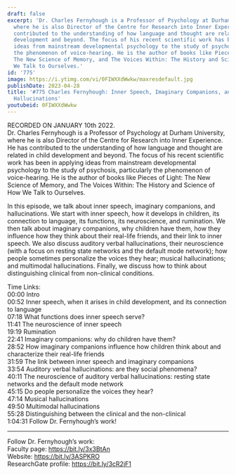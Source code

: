 ```yaml
---
draft: false
excerpt: 'Dr. Charles Fernyhough is a Professor of Psychology at Durham University,
  where he is also Director of the Centre for Research into Inner Experience. He has
  contributed to the understanding of how language and thought are related in child
  development and beyond. The focus of his recent scientific work has been in applying
  ideas from mainstream developmental psychology to the study of psychosis, particularly
  the phenomenon of voice-hearing. He is the author of books like Pieces of Light:
  The New Science of Memory, and The Voices Within: The History and Science of How
  We Talk to Ourselves.'
id: '775'
image: https://i.ytimg.com/vi/0FIWXXdWwkw/maxresdefault.jpg
publishDate: 2023-04-28
title: '#775 Charles Fernyhough: Inner Speech, Imaginary Companions, and Auditory
  Hallucinations'
youtubeid: 0FIWXXdWwkw
---
```

<div class="timelinks">

RECORDED ON JANUARY 10th 2022.  
Dr. Charles Fernyhough is a Professor of Psychology at Durham University, where he is also Director of the Centre for Research into Inner Experience. He has contributed to the understanding of how language and thought are related in child development and beyond. The focus of his recent scientific work has been in applying ideas from mainstream developmental psychology to the study of psychosis, particularly the phenomenon of voice-hearing. He is the author of books like Pieces of Light: The New Science of Memory, and The Voices Within: The History and Science of How We Talk to Ourselves.

In this episode, we talk about inner speech, imaginary companions, and hallucinations. We start with inner speech, how it develops in children, its connection to language, its functions, its neuroscience, and rumination. We then talk about imaginary companions, why children have them, how they influence how they think about their real-life friends, and their link to inner speech. We also discuss auditory verbal hallucinations, their neuroscience (with a focus on resting state networks and the default mode network); how people sometimes personalize the voices they hear; musical hallucinations; and multimodal hallucinations. Finally, we discuss how to think about distinguishing clinical from non-clinical conditions.

Time Links:  
<time>00:00</time> Intro  
<time>00:52</time> Inner speech, when it arises in child development, and its connection to language  
<time>07:18</time> What functions does inner speech serve?  
<time>11:41</time> The neuroscience of inner speech  
<time>19:19</time> Rumination  
<time>22:41</time> Imaginary companions: why do children have them?  
<time>28:52</time> How imaginary companions influence how children think about and characterize their real-life friends  
<time>31:59</time> The link between inner speech and imaginary companions  
<time>33:54</time> Auditory verbal hallucinations: are they social phenomena?  
<time>40:11</time> The neuroscience of auditory verbal hallucinations: resting state networks and the default mode network  
<time>45:15</time> Do people personalize the voices they hear?  
<time>47:14</time> Musical hallucinations  
<time>49:50</time> Multimodal hallucinations  
<time>55:28</time> Distinguishing between the clinical and the non-clinical  
<time>1:04:31</time> Follow Dr. Fernyhough’s work!

---

Follow Dr. Fernyhough’s work:  
Faculty page: https://bit.ly/3x3BtAn  
Website: https://bit.ly/3ASPKRO  
ResearchGate profile: https://bit.ly/3cR2jF1
</div>

